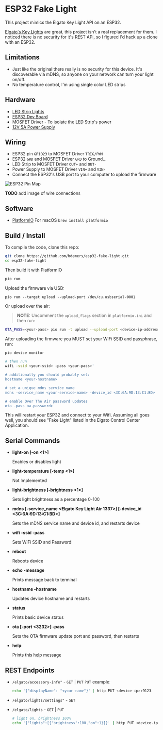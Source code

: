 ESP32 Fake Light
================

This project mimics the Elgato Key Light API on an ESP32.

[Elgato's Key Lights](https://amzn.to/2GegWSc) are great, this project isn't a real replacement for them. I noticed 
there is no security for it's REST API, so I figured I'd hack up a clone with an ESP32.

## Limitations

- Just like the original there really is no security for this device. It's discoverable via mDNS, so anyone on your 
  network can turn your light on/off.
- No temperature control, I'm using single color LED strips

## Hardware

- [LED Strip Lights](https://amzn.to/2S5lixH)
- [ESP32 Dev Board](https://amzn.to/2G5tdIY)
- [MOSFET Driver](https://amzn.to/339r1J9) - To isolate the LED Strip's power
- [12V 5A Power Supply](https://amzn.to/3n6HBBB)

## Wiring

- ESP32 pin `GPIO23` to MOSFET Driver `TRIG/PWM`
- ESP32 `GRD` and MOSFET Driver `GRD` to Ground...
- LED Strip to MOSFET Driver `OUT+` and `OUT-`
- Power Supply to MOSFET Driver `VIN+` and `VIN-`
- Connect the ESP32's USB port to your computer to upload the firmware

![ESP32 Pin Map](https://github.com/espressif/arduino-esp32/raw/master/docs/esp32_pinmap.png)

**TODO** add image of wire connections

## Software

- [PlatformIO](https://docs.platformio.org/en/latest/core/installation.html)
  For macOS `brew install platformio`

## Build / Install

To compile the code, clone this repo:

```sh
git clone https://github.com/bdemers/esp32-fake-light.git
cd esp32-fake-light
```

Then build it with PlatformIO

```sh
pio run
```


Upload the firmware via USB:

```shell
pio run --target upload --upload-port /dev/cu.usbserial-0001
```

Or upload over the air:

> **NOTE:** Uncomment the `upload_flags` section in `platformio.ini` and then run:

```sh
OTA_PASS=<your-pass> pio run -t upload --upload-port <device-ip-address>
```

After uploading the firmware you MUST set your WiFi SSID and passphrase, run:

```sh
pio device monitor

# then run
wifi -ssid <your-ssid> -pass <your-pass>'

# additionally you should probably set:
hostname <your-hostname>

# set a unique mdns service name
mdns -service_name <your-service-name> -device_id <3C:6A:9D:13:C1:BD>

# enable Over The Air password updates
ota -pass <a-password>
```

This will restart your ESP32 and connect to your Wifi.  Assuming all goes well, you should see "Fake Light" listed in 
the Elgato Control Center Application.

## Serial Commands 

* **light-on \[-on <1>]**
    
    Enables or disables light

* **light-temperature \[-temp <1>]**

    Not Implemented

* **light-brightness \[-brightness <1>]**
    
    Sets light brightness as a percentage 0-100

* **mdns \[-service_name <Elgato Key Light Air 1337>] \[-device_id <3C:6A:9D:13:C1:BD>]**

    Sets the mDNS service name and device id, and restarts device

* **wifi -ssid <value> -pass <value>**

    Sets WiFi SSID and Password

* **reboot**

    Reboots device

* **echo -message <value>**

    Prints message back to terminal

* **hostname -hostname <value>**

    Updates device hostname and restarts

* **status**
    
    Prints basic device status

* **ota \[-port <3232>] -pass <value>**

    Sets the OTA firmware update port and password, then restarts

* **help**

    Prints this help message


## REST Endpoints

- `/elgato/accessory-info"` - `GET` | `PUT`
  `PUT` example:

  ```sh
  echo '{"displayName": "<your-nam>"}' | http PUT <device-ip>:9123
  ```
- `/elgato/lights/settings"` - `GET`
- `/elgato/lights` - `GET` | `PUT`

  ```sh
  # light on, brightness 100%
  echo '{"lights":[{"brightness":100,"on":1}]}' | http PUT <device-ip>:9123
  ```